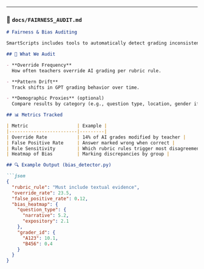
---

### 📄 `docs/FAIRNESS_AUDIT.md`

```markdown
# Fairness & Bias Auditing

SmartScripts includes tools to automatically detect grading inconsistencies and potential bias across student responses.

## 🎯 What We Audit

- **Override Frequency**  
  How often teachers override AI grading per rubric rule.

- **Pattern Drift**  
  Track shifts in GPT grading behavior over time.

- **Demographic Proxies** (optional)
  Compare results by category (e.g., question type, location, gender if opt-in).

## 📊 Metrics Tracked

| Metric                  | Example |
|-------------------------|---------|
| Override Rate           | 14% of AI grades modified by teacher |
| False Positive Rate     | Answer marked wrong when correct |
| Rule Sensitivity        | Which rubric rules trigger most disagreement |
| Heatmap of Bias         | Marking discrepancies by group |

## 🔍 Example Output (bias_detector.py)

```json
{
  "rubric_rule": "Must include textual evidence",
  "override_rate": 23.5,
  "false_positive_rate": 0.12,
  "bias_heatmap": {
    "question_type": {
      "narrative": 5.2,
      "expository": 2.1
    },
    "grader_id": {
      "A123": 10.1,
      "B456": 0.4
    }
  }
}
